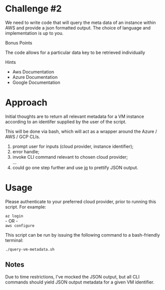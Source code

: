 # Challenge #2
 
We need to write code that will query the meta data of an instance within AWS and provide a json formatted output. The choice of language and implementation is up to you.
 
Bonus Points
 
The code allows for a particular data key to be retrieved individually
 
Hints
- Aws Documentation
- Azure Documentation
- Google Documentation

# Approach

Initial thoughts are to return all relevant metadata for a VM instance according to an identifer supplied by the user of the script.

This will be done via bash, which will act as a wrapper around the Azure / AWS / GCP CLIs.

1) prompt user for inputs (cloud provider, instance identifier);
2) error handle;
3) invoke CLI command relevant to chosen cloud provider;
<br/>...
4) could go one step further and use [jq](https://stedolan.github.io/jq/) to prettify JSON output.

# Usage

Please authenticate to your preferred cloud provider, prior to running this script. For example:

```az login```
<br/>
\- OR -
<br/>
```aws configure```

This script can be run by issuing the following command to a bash-friendly terminal:

```./query-vm-metadata.sh```

## Notes

Due to time restrictions, I've mocked the JSON output, but all CLI commands should yield JSON output metadata for a given VM identifier.